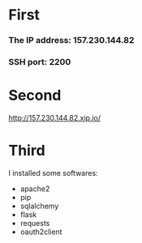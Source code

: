 # First
### The IP address: 157.230.144.82
### SSH port: 2200
# Second
http://157.230.144.82.xip.io/
# Third
I installed some softwares:
- apache2
- pip
 - sqlalchemy
 - flask
 - requests
 - oauth2client
